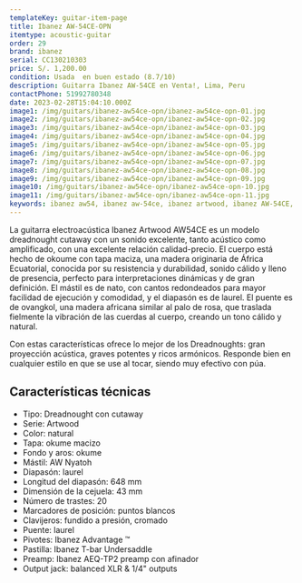 ```yaml
---
templateKey: guitar-item-page
title: Ibanez AW-54CE-OPN
itemtype: acoustic-guitar
order: 29
brand: ibanez
serial: CC130210303
price: S/. 1,200.00
condition: Usada  en buen estado (8.7/10)
description: Guitarra Ibanez AW-54CE en Venta!, Lima, Peru
contactPhone: 51992780348
date: 2023-02-28T15:04:10.000Z
image1: /img/guitars/ibanez-aw54ce-opn/ibanez-aw54ce-opn-01.jpg
image2: /img/guitars/ibanez-aw54ce-opn/ibanez-aw54ce-opn-02.jpg
image3: /img/guitars/ibanez-aw54ce-opn/ibanez-aw54ce-opn-03.jpg
image4: /img/guitars/ibanez-aw54ce-opn/ibanez-aw54ce-opn-04.jpg
image5: /img/guitars/ibanez-aw54ce-opn/ibanez-aw54ce-opn-05.jpg
image6: /img/guitars/ibanez-aw54ce-opn/ibanez-aw54ce-opn-06.jpg
image7: /img/guitars/ibanez-aw54ce-opn/ibanez-aw54ce-opn-07.jpg
image8: /img/guitars/ibanez-aw54ce-opn/ibanez-aw54ce-opn-08.jpg
image9: /img/guitars/ibanez-aw54ce-opn/ibanez-aw54ce-opn-09.jpg
image10: /img/guitars/ibanez-aw54ce-opn/ibanez-aw54ce-opn-10.jpg
image11: /img/guitars/ibanez-aw54ce-opn/ibanez-aw54ce-opn-11.jpg
keywords: ibanez aw54, ibanez aw-54ce, ibanez artwood, ibanez AW-54CE, ibanez aw-54ce-opn
---
```


La guitarra electroacústica Ibanez Artwood AW54CE es un modelo dreadnought cutaway con un sonido excelente, tanto acústico como amplificado, con una excelente relación calidad-precio. El cuerpo está hecho de okoume con tapa maciza, una madera originaria de África Ecuatorial, conocida por su resistencia y durabilidad, sonido cálido y lleno de presencia, perfecto para interpretaciones dinámicas y de gran definición. El mástil es de nato, con cantos redondeados para mayor facilidad de ejecución y comodidad, y el diapasón es de laurel. El puente es de ovangkol, una madera africana similar al palo de rosa, que traslada fielmente la vibración de las cuerdas al cuerpo, creando un tono cálido y natural.

Con estas características ofrece lo mejor de los Dreadnoughts: gran proyección acústica, graves potentes y ricos armónicos. Responde bien en cualquier estilo en que se use al tocar, siendo muy efectivo con púa.

## Características técnicas

* Tipo: Dreadnought con cutaway
* Serie: Artwood
* Color: natural
* Tapa: okume macizo
* Fondo y aros: okume
* Mástil: AW Nyatoh
* Diapasón: laurel
* Longitud del diapasón: 648 mm
* Dimensión de la cejuela: 43 mm
* Número de trastes: 20
* Marcadores de posición: puntos blancos
* Clavijeros: fundido a presión, cromado
* Puente: laurel
* Pivotes: Ibanez Advantage ™
* Pastilla: Ibanez T-bar Undersaddle
* Preamp: Ibanez AEQ-TP2 preamp con afinador
* Output jack: balanced XLR & 1/4" outputs

